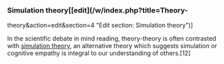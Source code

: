 ### Simulation theory[[edit](/w/index.php?title=Theory-
theory&action=edit&section=4 "Edit section: Simulation theory")]

In the scientific debate in mind reading, theory-theory is often contrasted
with [simulation theory](/wiki/Simulation\_theory\_of\_empathy "Simulation theory
of empathy"), an alternative theory which suggests simulation or cognitive
empathy is integral to our understanding of others.[12]
